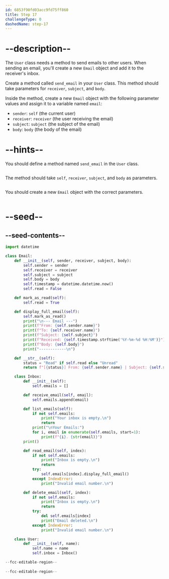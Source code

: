 ```yaml
---
id: 6853f90fd03acc9fd75ff860
title: Step 17
challengeType: 0
dashedName: step-17
---
```


# --description--

The `User` class needs a method to send emails to other users. When sending an email, you'll create a new `Email` object and add it to the receiver's inbox.

Create a method called `send_email` in your `User` class. This method should take parameters for `receiver`, `subject`, and `body`. 

Inside the method, create a new `Email` object with the following parameter values and assign it to a variable named `email`:

- `sender`: `self` (the current user)
- `receiver`: `receiver` (the user receiving the email)
- `subject`: `subject` (the subject of the email)
- `body`: `body` (the body of the email)

# --hints--

You should define a method named `send_email` in the `User` class.

```js

```

The method should take `self`, `receiver`, `subject`, and `body` as parameters.

```js

```

You should create a new `Email` object with the correct parameters.

```js

```

# --seed--

## --seed-contents--

```py
import datetime

class Email:
    def __init__(self, sender, receiver, subject, body):
        self.sender = sender
        self.receiver = receiver
        self.subject = subject
        self.body = body
        self.timestamp = datetime.datetime.now()
        self.read = False

    def mark_as_read(self):
        self.read = True

    def display_full_email(self):
        self.mark_as_read()
        print("\n--- Email ---")
        print(f"From: {self.sender.name}")
        print(f"To: {self.receiver.name}")
        print(f"Subject: {self.subject}")
        print(f"Received: {self.timestamp.strftime('%Y-%m-%d %H:%M')}")
        print(f"Body: {self.body}")
        print("------------\n")

    def __str__(self):
        status = "Read" if self.read else "Unread"
        return f"[{status}] From: {self.sender.name} | Subject: {self.subject} | Time: {self.timestamp.strftime('%Y-%m-%d %H:%M')}"

    class Inbox:
        def __init__(self):
            self.emails = []

        def receive_email(self, email):
            self.emails.append(email)

        def list_emails(self):
            if not self.emails:
                print("Your inbox is empty.\n")
                return
            print("\nYour Emails:")
            for i, email in enumerate(self.emails, start=1):
                print(f"{i}. {str(email)}")
        print()

        def read_email(self, index):
            if not self.emails:
                print("Inbox is empty.\n")
                return
            try:
                self.emails[index].display_full_email()
            except IndexError:
                print("Invalid email number.\n")

        def delete_email(self, index):
            if not self.emails:
                print("Inbox is empty.\n")
                return
            try:
                del self.emails[index]
                print("Email deleted.\n")
            except IndexError:
                print("Invalid email number.\n")

    class User:
        def __init__(self, name):
            self.name = name
            self.inbox = Inbox()

--fcc-editable-region--
        
--fcc-editable-region--
```
